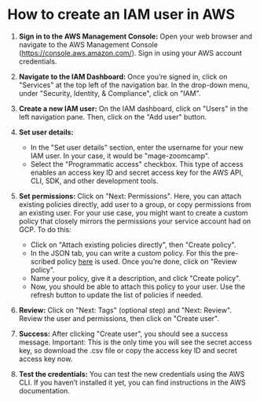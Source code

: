 # How to create an IAM user in AWS

1. **Sign in to the AWS Management Console:** Open your web browser and navigate to the AWS Management Console (https://console.aws.amazon.com/). Sign in using your AWS account credentials.

2. **Navigate to the IAM Dashboard:** Once you’re signed in, click on "Services" at the top left of the navigation bar. In the drop-down menu, under "Security, Identity, & Compliance", click on "IAM".

3. **Create a new IAM user:** On the IAM dashboard, click on "Users" in the left navigation pane. Then, click on the "Add user" button.

4. **Set user details:**
    - In the "Set user details" section, enter the username for your new IAM user. In your case, it would be "mage-zoomcamp".
    - Select the "Programmatic access" checkbox. This type of access enables an access key ID and secret access key for the AWS API, CLI, SDK, and other development tools.

5. **Set permissions:** Click on "Next: Permissions". Here, you can attach existing policies directly, add user to a group, or copy permissions from an existing user. For your use case, you might want to create a custom policy that closely mirrors the permissions your service account had on GCP. To do this:

    - Click on "Attach existing policies directly", then "Create policy".
    - In the JSON tab, you can write a custom policy. For this the pre-scribed policy [here](https://docs.mage.ai/production/deploying-to-cloud/aws/terraform-apply-policy) is used. Once you’re done, click on "Review policy".
    - Name your policy, give it a description, and click "Create policy".
    - Now, you should be able to attach this policy to your user. Use the refresh button to update the list of policies if needed.

6. **Review:** Click on "Next: Tags" (optional step) and "Next: Review". Review the user and permissions, then click on "Create user".

7. **Success:** After clicking "Create user", you should see a success message. Important: This is the only time you will see the secret access key, so download the .csv file or copy the access key ID and secret access key now.

8. **Test the credentials:** You can test the new credentials using the AWS CLI. If you haven’t installed it yet, you can find instructions in the AWS documentation.

